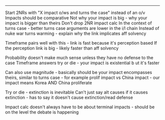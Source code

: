 

----
Start 2NRs with "X impact o/ws and turns the case" instead of an o/v
Impacts should be comparative
Not why your impact is big - why your impact is bigger than theirs
Don't drop 2NR impact calc
In the context of turns case - better turns case arguments are lower in the i/l chain
Instead of nuke war turns warming - explain why the link implicates aff solvency

Timeframe pairs well with this - link is fast because it's perception based
If the perception link is big - likely faster than aff solvency

Probability doesn't make much sense unless they have no defense to the case 
Timeframe answers try or die - your impact is existential b ut it's faster

Can also use magnitude - basically should be your impact encompasses theirs, similar to turns case - for example prolif impact vs China impact - our impact means Korea AND China proliferate

Try or die - extinction is inevitable
Can't just say alt causes if it causes extinction - has to say it doesn't cause extinction/read defense

Impact calc doesn't always have to be about terminal impacts - should be on the level the debate is happening
